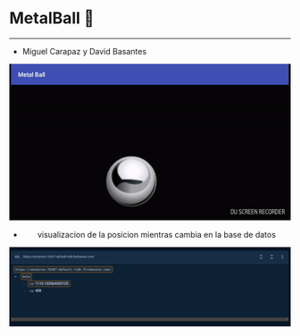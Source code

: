 # MetalBall :metal:
---
- Miguel Carapaz y David Basantes
<div align="center">
  <img src ="art/anim.gif"/>
<div>

- visualizacion de la posicion mientras cambia en la base de datos
<div align="center">
  <img src ="art/database.png"/>
<div>